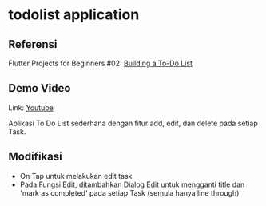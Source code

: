 # todolist application

## Referensi
Flutter Projects for Beginners #02: [Building a To-Do List](https://medium.com/@frojho/flutter-projects-for-beginners-02-building-a-to-do-list-790acb8720d9)

## Demo Video
Link: [Youtube](https://youtu.be/PZvhB3jvqVU)

Aplikasi To Do List sederhana dengan fitur add, edit, dan delete pada setiap Task.

## Modifikasi
- On Tap untuk melakukan edit task
- Pada Fungsi Edit, ditambahkan Dialog Edit untuk mengganti title dan 'mark as completed' pada setiap Task (semula hanya line through)